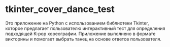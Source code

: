 # tkinter_cover_dance_test
Это приложение на Python с использованием библиотеки Tkinter, которое предлагает пользователю интерактивный тест для определения подходящей K-pop хореографии. Приложение выполнено в формате викторины и помогает выбрать танец на основе ответов пользователя.
